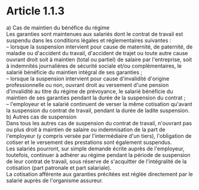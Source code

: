 # Article 1.1.3

  
a) Cas de maintien du bénéfice du régime  
Les garanties sont maintenues aux salariés dont le contrat de travail est suspendu dans les conditions légales et réglementaires suivantes :  
– lorsque la suspension intervient pour cause de maternité, de paternité, de maladie ou d'accident du travail, d'accident de trajet ou toute autre cause ouvrant droit soit à maintien (total ou partiel) de salaire par l'entreprise, soit à indemnités journalières de sécurité sociale et/ou complémentaires, le salarié bénéficie du maintien intégral de ses garanties ;  
– lorsque la suspension intervient pour cause d'invalidité d'origine professionnelle ou non, ouvrant droit au versement d'une pension d'invalidité au titre du régime de prévoyance, le salarié bénéficie du maintien de ses garanties pendant la durée de la suspension du contrat ;  
– l'employeur et le salarié continuent de verser la même cotisation qu'avant la suspension du contrat de travail, pendant la durée de ladite suspension.  
b) Autres cas de suspension  
Dans tous les autres cas de suspension du contrat de travail, n'ouvrant pas ou plus droit à maintien de salaire ou indemnisation de la part de l'employeur (y compris versée par l'intermédiaire d'un tiers), l'obligation de cotiser et le versement des prestations sont également suspendus.  
Les salariés pourront, sur simple demande écrite auprès de l'employeur, toutefois, continuer à adhérer au régime pendant la période de suspension de leur contrat de travail, sous réserve de s'acquitter de l'intégralité de la cotisation (part patronale et part salariale).  
La cotisation afférente aux garanties précitées est réglée directement par le salarié auprès de l'organisme assureur.

